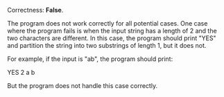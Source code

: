 Correctness: **False**.

The program does not work correctly for all potential cases. One case where the program fails is when the input string has a length of 2 and the two characters are different. In this case, the program should print "YES" and partition the string into two substrings of length 1, but it does not.

For example, if the input is "ab", the program should print:

YES
2
a b

But the program does not handle this case correctly.